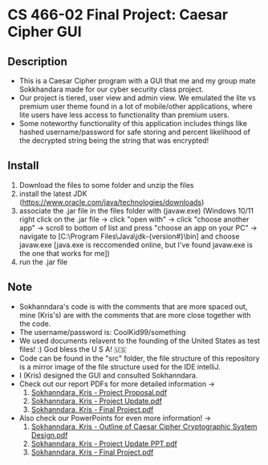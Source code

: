 # CS 466-02 Final Project: Caesar Cipher GUI
## Description
- This is a Caesar Cipher program with a GUI that me and my group mate Sokkhandara made for our cyber security class project.
- Our project is tiered, user view and admin view. We emulated the lite vs premium user theme found in a lot of mobile/other applications, where lite users have less access to functionality than premium users.
- Some noteworthy functionality of this application includes things like hashed username/password for safe storing and percent likelihood of the decrypted string being the string that was encrypted!

## Install
1. Download the files to some folder and unzip the files
2. install the latest JDK (https://www.oracle.com/java/technologies/downloads)
3. associate the .jar file in the files folder with (javaw.exe) (Windows 10/11 right click on the .jar file -> click "open with" -> click "choose another app" -> scroll to bottom of list and press "choose an app on your PC" -> navigate to [C:\Program Files\Java\jdk-{version#}\bin] and choose javaw.exe [java.exe is reccomended online, but I've found javaw.exe is the one that works for me])
4. run the .jar file

## Note
- Sokhanndara's code is with the comments that are more spaced out, mine (Kris's) are with the comments that are more close together with the code.
- The username/password is: CoolKid99/something
- We used documents relavent to the founding of the United States as test files! :) God bless the U S A! 🇺🇸
- Code can be found in the "src" folder, the file structure of this repository is a mirror image of the file structure used for the IDE intelliJ. 
- I (Kris) designed the GUI and consulted Sokhanndara.
- Check out our report PDFs for more detailed information -> 
  1. [Sokhanndara, Kris - Project Proposal.pdf](https://github.com/krish7201/CS-466-02-Final-Project-Caesar-Cipher-GUI/files/11131998/Sokhanndara.Kris.-.Project.Proposal.pdf)
  2. [Sokhanndara, Kris - Project Update.pdf](https://github.com/krish7201/CS-466-02-Final-Project-Caesar-Cipher-GUI/files/11132000/Sokhanndara.Kris.-.Project.Update.pdf)
  3. [Sokhanndara, Kris - Final Project.pdf](https://github.com/krish7201/CS-466-02-Final-Project-Caesar-Cipher-GUI/files/11132001/Sokhanndara.Kris.-.Final.Project.pdf)
- Also check our PowerPoints for even more information! ->
  1. [Sokhanndara, Kris - Outline of Caesar Cipher Cryptographic System Design.pdf](https://github.com/krish7201/CS-466-02-Final-Project-Caesar-Cipher-GUI/files/11132242/Sokhanndara.Kris.-.Outline.of.Caesar.Cipher.Cryptographic.System.Design.pdf)
  2. [Sokhanndara, Kris - Project Update PPT.pdf](https://github.com/krish7201/CS-466-02-Final-Project-Caesar-Cipher-GUI/files/11132234/Sokhanndara.Kris.-.Project.Update.PPT.pdf)
  3. [Sokhanndara, Kris - Final Project.pdf](https://github.com/krish7201/CS-466-02-Final-Project-Caesar-Cipher-GUI/files/11132235/Sokhanndara.Kris.-.Final.Project.pdf)

